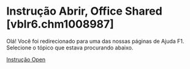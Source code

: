 
# Instrução Abrir, Office Shared [vblr6.chm1008987]

Olá! Você foi redirecionado para uma das nossas páginas de Ajuda F1. Selecione o tópico que estava procurando abaixo.

[Instrução Open](http://msdn.microsoft.com/library/359a24b9-6dbb-3648-0ce4-98ec38441ccf%28Office.15%29.aspx)
